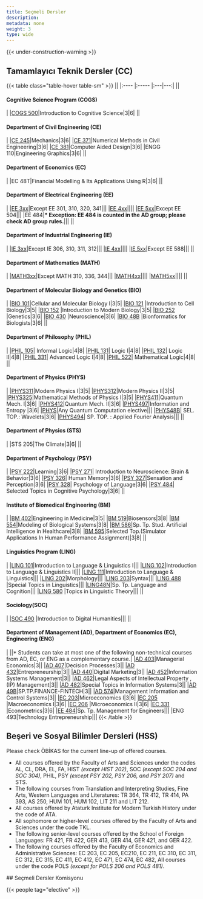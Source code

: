 ```yaml
---
title: Seçmeli Dersler
description:
metadata: none
weight: 3
type: wide
---
```


{{< under-construction-warning >}}


## Tamamlayıcı Teknik Dersler (CC)
<!-- prettier-ignore-start -->
{{< table class="table-hover table-sm" >}}
||
|:---- |:----- |:---|---:|
|| <h4>Cognitive Science Program (COGS)</h4>|
|[COGS 500](https://cogsci.bogazici.edu.tr/tr/courses)|Introduction to Cognitive Science|3|6|
|| <h4>Department of Civil Engineering (CE)</h4>|
|[CE 245](http://www.ce.bogazici.edu.tr/?q=course-list-undergraduate)|Mechanics|3|6|
|[CE 371](http://www.ce.bogazici.edu.tr/?q=course-list-undergraduate)|Numerical Methods in Civil Engineering|3|6|
|[CE 381](http://www.ce.bogazici.edu.tr/?q=course-list-undergraduate)|Computer Aided Design|3|6|
|ENGG 110|Engineering Graphics|3|6|
||<h4>Department of Economics (EC)</h4>|
|EC 48T|Financial Modelling & Its Applications Using R|3|6|
|| <h4>Department of Electrical Engineering (EE)</h4>|
|[EE 3xx](https://ee.bogazici.edu.tr/tr/undergraduate-courses)|Except EE 301, 310, 320, 341|||
|[EE 4xx](https://ee.bogazici.edu.tr/tr/undergraduate-courses)||||
|[EE 5xx](https://ee.bogazici.edu.tr/tr/graduate-courses)|Except EE 504|||
|EE 484|**\* Exception: EE 484 is counted in the AD group; please check AD group rules.**|||
|| <h4>Department of Industrial Engineering (IE)</h4>|
|[IE 3xx](https://ie.bogazici.edu.tr/tr/undergraduate-courses)|Except IE 306, 310, 311, 312|||
|[IE 4xx](https://ie.bogazici.edu.tr/tr/undergraduate-courses)||||
|[IE 5xx](https://ie.bogazici.edu.tr/tr/graduate-courses)|Except EE 588|||
|| <h4>Department of Mathematics (MATH)</h4>|
|[MATH3xx](https://math.bogazici.edu.tr/tr/undergraduate-courses#:~:text=Math%20323)|Except MATH 310, 336, 344|||
|[MATH4xx](https://math.bogazici.edu.tr/tr/undergraduate-courses#:~:text=Math%20401)||||
|[MATH5xx](https://math.bogazici.edu.tr/tr/graduate-courses)||||
|| <h4>Department of Molecular Biology and Genetics (BIO)</h4>|
|[BIO 101](https://mbg.bogazici.edu.tr/tr/undergraduate-courses#:~:text=BIO%20101)|Cellular and Molecular Biology I|3|5|
|[BIO 121](https://mbg.bogazici.edu.tr/tr/undergraduate-courses#:~:text=BIO%20121) |Introduction to Cell Biology|3|5|
|[BIO 152](https://mbg.bogazici.edu.tr/tr/undergraduate-courses#:~:text=BIO%20152) |Introduction to Modern Biology|3|5|
|[BIO 252](https://mbg.bogazici.edu.tr/tr/undergraduate-courses#:~:text=BIO%20252) |Genetics|3|6|
|[BIO 430](https://mbg.bogazici.edu.tr/tr/undergraduate-courses#:~:text=BIO%20430) |Neuroscience|3|6|
|[BIO 48B](https://mbg.bogazici.edu.tr/tr/undergraduate-courses) |Bionformatics for Biologists|3|6|
|| <h4>Department of Philosophy (PHIL)</h4>|
|[PHIL 105](https://phil.bogazici.edu.tr/tr/undergraduate-courses#:~:text=PHIL%20105)| Informal Logic|4|8|
|[PHIL 131](https://phil.bogazici.edu.tr/tr/undergraduate-courses#:~:text=PHIL%20131)| Logic I|4|8|
|[PHIL 132](https://phil.bogazici.edu.tr/tr/undergraduate-courses#:~:text=PHIL%20132)| Logic II|4|8|
|[PHIL 331](https://phil.bogazici.edu.tr/tr/undergraduate-courses)| Advanced Logic I|4|8|
|[PHIL 522](https://phil.bogazici.edu.tr/tr/past-ma-course-catalogue#~:text=PHIL%20522)| Mathematical Logic|4|8|
|| <h4>Department of Physics (PHYS)</h4>|
|[PHYS311](https://phys.bogazici.edu.tr/tr/all-physics-courses#:~:text=PHYS%20311)|Modern Physics I|3|5|
|[PHYS312](https://phys.bogazici.edu.tr/tr/all-physics-courses#:~:text=PHYS%20312)|Modern Physics II|3|5|
|[PHYS325](https://phys.bogazici.edu.tr/tr/all-physics-courses#:~:text=PHYS%20325)|Mathematical Methods of Physics I|3|5|
|[PHYS411](https://phys.bogazici.edu.tr/tr/all-physics-courses#:~:text=PHYS%20411)|Quantum Mech. I|3|6|
|[PHYS412](https://phys.bogazici.edu.tr/tr/all-physics-courses#:~:text=PHYS%20412)|Quantum Mech. II|3|6|
|[PHYS497](https://phys.bogazici.edu.tr/tr/all-physics-courses)|Information and Entropy |3|6|
|[PHYS](https://phys.bogazici.edu.tr/tr/all-physics-courses)|Any Quantum Computation elective|||
|[PHYS48B](https://phys.bogazici.edu.tr/tr/all-physics-courses)| SEL. TOP.: Wavelets|3|6|
|[PHYS494](https://phys.bogazici.edu.tr/tr/all-physics-courses)| SP. TOP. : Applied Fourier Analysis|||
|| <h4>Department of Physics (STS)</h4>|
|STS 205|The Climate|3|6|
|| <h4>Department of Psychology (PSY)</h4>|
|[PSY 222](https://bogazici.edu.tr/tr-TR/Content/Akademik/Lisans_Katalogu/FenEdebiyat_Fakultesi/Psikoloji_Bolumu#:~:text=PSY%20222%20Learning)|Learning|3|6|
|[PSY 271](https://bogazici.edu.tr/tr-TR/Content/Akademik/Lisans_Katalogu/FenEdebiyat_Fakultesi/Psikoloji_Bolumu#:~:text=PSY%20271)| Introduction to Neuroscience: Brain & Behavior|3|6|
|[PSY 326](https://bogazici.edu.tr/tr-TR/Content/Akademik/Lisans_Katalogu/FenEdebiyat_Fakultesi/Psikoloji_Bolumu#:~:text=PSY%20326)| Human Memory|3|6|
|[PSY 327](https://bogazici.edu.tr/tr-TR/Content/Akademik/Lisans_Katalogu/FenEdebiyat_Fakultesi/Psikoloji_Bolumu#:~:text=PSY%20327)|Sensation and Perception|3|6|
|[PSY 328](https://bogazici.edu.tr/tr-TR/Content/Akademik/Lisans_Katalogu/FenEdebiyat_Fakultesi/Psikoloji_Bolumu#:~:text=PSY%20328)| Psychology of Language|3|6|
|[PSY 484](https://bogazici.edu.tr/tr-TR/Content/Akademik/Lisans_Katalogu/FenEdebiyat_Fakultesi/Psikoloji_Bolumu#:~:text=PSY%20484)| Selected Topics in Cognitive Psychology|3|6|
|| <h4>Institute of Biomedical Engineering (BM)</h4>|
|[BM 402](https://bme.bogazici.edu.tr/tr/ders-tanimlari)|Engineering in Medicine|3|5|
|[BM 519](https://bme.bogazici.edu.tr/tr/ders-tanimlari)|Biosensors|3|8|
|[BM 554](https://bme.bogazici.edu.tr/tr/ders-tanimlari)|Modeling of Biological Systems|3|8|
|[BM 586](https://bme.bogazici.edu.tr/tr/ders-tanimlari)|Sp. Tp. Stud. Artificial Intelligence in Healthcare|3|8|
|[BM 595](https://bme.bogazici.edu.tr/tr/ders-tanimlari)|Selected Top.(Simulator Applications In Human Performance Assignment)|3|8|
|| <h4>Linguistics Program (LING)</h4>|
|[LING 101](https://linguistics.bogazici.edu.tr/tr/undergraduate-courses#:~:text=LING%20101)|Introduction to Language & Linguistics I|||
|[LING 102](https://linguistics.bogazici.edu.tr/tr/undergraduate-courses#:~:text=LING%20102)|Introduction to Language & Linguistics II|||
|[LING 111](https://linguistics.bogazici.edu.tr/tr/undergraduate-courses#:~:text=LING%20111)|Introduction to Language & Linguistics|||
|[LING 202](https://linguistics.bogazici.edu.tr/tr/undergraduate-courses#:~:text=LING%20202)|Morphology|||
|[LING 203](https://linguistics.bogazici.edu.tr/tr/undergraduate-courses#:~:text=LING%20203)|Syntax|||
|[LING 488](https://linguistics.bogazici.edu.tr/tr/undergraduate-courses#:~:text=LING%2048) |Special Topics in Linguistics|||
|[LING48N](https://linguistics.bogazici.edu.tr/tr/undergraduate-courses#:~:text=LING%2048)|Sp. Tp. Language and Cognition|||
|[LING 580](https://linguistics.bogazici.edu.tr/tr/ma-course-list#:~:text=LING%2058) |Topics in Linguistic Theory|||
|| <h4>Sociology(SOC)</h4>|
|[SOC 490](https://sociology.bogazici.edu.tr/tr/undergraduate-courses) |Introduction to Digital Humanities|||
|| <h4>Department of Management (AD), Department of Economics (EC), Engineering (ENG)</h4>|
||* Students can take at most one of the following non-technical courses from AD, EC, or ENG as a complementary course.|
|[AD 403](https://mgmt.bogazici.edu.tr/tr/course-descriptions)|Managerial Economics|3||
|[AD 407](https://mgmt.bogazici.edu.tr/tr/course-descriptions)|Decision Processes|3||
|[AD 432](https://mgmt.bogazici.edu.tr/tr/course-descriptions)|Entrepreneurship|3||
|[AD 440](https://mgmt.bogazici.edu.tr/tr/course-descriptions)|Digital Marketing|3||
|[AD 452](https://mgmt.bogazici.edu.tr/tr/course-descriptions)|Information Systems Management|3||
|[AD 462](https://mgmt.bogazici.edu.tr/tr/course-descriptions)|Legal Aspects of Intellectual Property ,(IP) Management|3||
|[AD 482](https://mgmt.bogazici.edu.tr/tr/course-descriptions)|Special Topics in Information Systems|3||
|[AD 49B](https://mgmt.bogazici.edu.tr/tr/course-descriptions)|SP.TP.FINANCE-FINTECH|3||
|[AD 574](https://mgmt.bogazici.edu.tr/tr/ma/course-descriptions)|Management Information and Control Systems|3||
|[EC 203](https://econ.bogazici.edu.tr/tr/undergraduate-courses)|Microeconomics I|3|6|
|[EC 205](https://econ.bogazici.edu.tr/tr/undergraduate-courses) |Macroeconomics I|3|6|
|[EC 206](https://econ.bogazici.edu.tr/tr/undergraduate-courses) |Microeconomics II|3|6|
|[EC 331](https://econ.bogazici.edu.tr/tr/undergraduate-courses) |Econometrics|3|6|
|[EE 484](https://econ.bogazici.edu.tr/tr/undergraduate-courses)|Sp. Tp. Management for Engineers|||
|ENG 493|Technology Entrepreneurship|||
{{< /table >}}
<!-- prettier-ignore-end -->

## Beşeri ve Sosyal Bilimler Dersleri (HSS)

Please check ÖBİKAS for the current line-up of offered courses.

<ul>
    <li>All courses offered by the Faculty of Arts and Sciences under the codes AL, CL, DRA, EL, FA, HIST <em>(except HIST 202)</em>, SOC <em>(except SOC 204 and SOC 304)</em>, PHIL, PSY <em>(except PSY 202, PSY 206, and PSY 207)</em> and STS.</li>
    <li>The following courses from Translation and Interpreting Studies, Fine Arts, Western Languages and Literatures: TR 364, TR 412, TR 414, PA 393, AS 250, HUM 101, HUM 102, LIT 211 and LIT 212.</li>
    <li>All courses offered by Ataturk Institute for Modern Turkish History under the code of ATA.</li>
    <li>All sophomore or higher-level courses offered by the Faculty of Arts and Sciences under the code TKL.</li>
    <li>The following senior-level courses offered by the School of Foreign Languages: FR 421, FR 422, GER 413, GER 414, GER 421, and GER 422.</li>
    <li>The following courses offered by the Faculty of Economics and Administrative Sciences: EC 203, EC 205, EC210, EC 211, EC 310, EC 311, EC 312, EC 315, EC 411, EC 412, EC 471, EC 474, EC 482, All courses under the code POLS <em>(except for POLS 206 and POLS 481)</em>.</li>
</ul>
## Seçmeli Dersler Komisyonu

{{< people tag="elective" >}}
